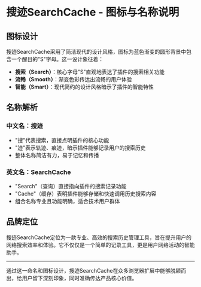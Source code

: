 # 搜迹SearchCache - 图标与名称说明

## 图标设计

搜迹SearchCache采用了简洁现代的设计风格，图标为蓝色渐变的圆形背景中包含一个醒目的"S"字母。这一设计象征着：

- **搜索（Search）**：核心字母"S"直观地表达了插件的搜索相关功能
- **流畅（Smooth）**：渐变色彩传达出流畅的用户体验
- **智能（Smart）**：现代简约的设计风格暗示了插件的智能特性

## 名称解析

### 中文名：搜迹
- "搜"代表搜索，直接点明插件的核心功能
- "迹"表示轨迹、痕迹，暗示插件能够记录用户的搜索历史
- 整体名称简洁有力，易于记忆和传播

### 英文名：SearchCache
- "Search"（查询）直接指向插件的搜索记录功能
- "Cache"（缓存）表明插件能够存储和快速调用历史搜索内容
- 组合名称专业且功能明确，适合技术用户群体

## 品牌定位

搜迹SearchCache定位为一款专业、高效的搜索历史管理工具，旨在提升用户的网络搜索效率和体验。它不仅仅是一个简单的记录工具，更是用户网络活动的智能助手。

---

通过这一命名和图标设计，搜迹SearchCache在众多浏览器扩展中能够脱颖而出，给用户留下深刻印象，同时准确传达产品核心价值。